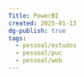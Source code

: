 ```yaml
---
Title: PowerBI
created: 2025-01-13
dg-publish: true
tags:
  - pessoal/estudos
  - pessoal/puc
  - pessoal/web
---
```

